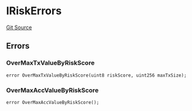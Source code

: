 # IRiskErrors
[Git Source](https://github.com/thrackle-io/tron/blob/bcbcc01a5b28a551282aabeb3b2db849eb2ab94f/src/common/IErrors.sol)


## Errors
### OverMaxTxValueByRiskScore

```solidity
error OverMaxTxValueByRiskScore(uint8 riskScore, uint256 maxTxSize);
```

### OverMaxAccValueByRiskScore

```solidity
error OverMaxAccValueByRiskScore();
```

